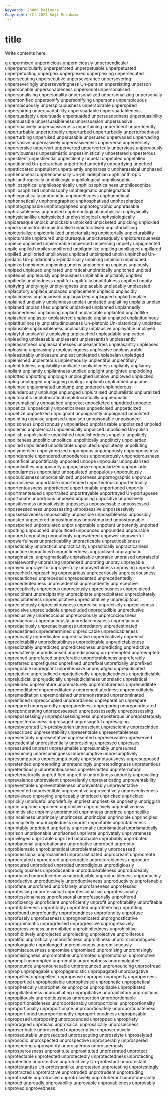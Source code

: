 ```yaml
---
Keywords: 26006 kojimura
Copyright: (C) 2024 Koji Murakami
---
```


# title

Write contents here.



g unpermixed unpernicious
unperniciously unperpendicular unperpendicularly unperpetrated unperpetuable unperpetuated unperpetuating unperplex unperplexed unperplexing
unpersecuted unpersecuting unpersecutive unperseverance unpersevering unperseveringly unperseveringness Un-persian unpersisting unperson
unpersonable unpersonableness unpersonal unpersonalised unpersonalising unpersonality unpersonalized unpersonalizing unpersonally unpersonified
unpersonify unpersonifying unpersons unperspicuous unperspicuously unperspicuousness unperspirable unperspired unperspiring unpersuadability
unpersuadable unpersuadableness unpersuadably unpersuade unpersuaded unpersuadedness unpersuasibility unpersuasible unpersuasibleness unpersuasion
unpersuasive unpersuasively unpersuasiveness unpertaining unpertinent unpertinently unperturbable unperturbably unperturbed unperturbedly
unperturbedness unperturbing unperuked unperusable unperused unpervaded unpervading unpervasive unpervasively unpervasiveness
unperverse unperversely unperversive unpervert unperverted unpervertedly unpervious unperviously unperviousness unpessimistic
unpessimistically unpestered unpesterous unpestilent unpestilential unpestilently unpetal unpetaled unpetalled unpetitioned
Un-petrarchan unpetrified unpetrify unpetrifying unpetted unpetticoated unpetulant unpetulantly unpharasaic unpharasaical
unphased unphenomenal unphenomenally Un-philadelphian unphilanthropic unphilanthropically unphilologic unphilological unphilosophic unphilosophical
unphilosophically unphilosophicalness unphilosophize unphilosophized unphilosophy unphlegmatic unphlegmatical unphlegmatically unphonetic unphoneticness
unphonnetical unphonnetically unphonographed unphosphatised unphosphatized unphotographable unphotographed unphotographic unphrasable unphrasableness
unphrased unphrenological unphysical unphysically unphysicianlike unphysicked unphysiological unphysiologically unpicaresque unpick
unpickable unpicked unpicketed unpicking unpickled unpicks unpictorial unpictorialise unpictorialised unpictorialising
unpictorialize unpictorialized unpictorializing unpictorially unpicturability unpicturable unpictured unpicturesque unpicturesquely unpicturesqueness
unpiece unpieced unpierceable unpierced unpiercing unpiety unpigmented unpile unpiled unpiles
unpilfered unpilgrimlike unpiling unpillaged unpillared unpilled unpilloried unpillowed unpiloted unpimpled
unpin unpinched Un-pindaric Un-pindarical Un-pindarically unpining unpinion unpinioned unpinked unpinned
unpinning unpins unpioneering unpious unpiously unpiped unpiqued unpirated unpiratical unpiratically
unpitched unpited unpiteous unpiteously unpiteousness unpitiable unpitiably unpitied unpitiedly unpitiedness
unpitiful unpitifully unpitifulness unpitted unpity unpitying unpityingly unpityingness unplacable unplacably
unplacated unplacatory unplace unplaced unplacement unplacid unplacidly unplacidness unplagiarised unplagiarized
unplagued unplaid unplain unplained unplainly unplainness unplait unplaited unplaiting unplaits
unplan unplaned unplanished unplank unplanked unplanned unplannedly unplannedness unplanning unplant
unplantable unplanted unplantlike unplashed unplaster unplastered unplastic unplat unplated unplatitudinous
unplatitudinously unplatitudinousness Un-platonic Un-platonically unplatted unplausible unplausibleness unplausibly unplausive unplayable
unplayed unplayful unplayfully unplaying unpleached unpleadable unpleaded unpleading unpleasable unpleasant
unpleasantish unpleasantly unpleasantness unpleasantnesses unpleasantries unpleasantry unpleased unpleasing unpleasingly unpleasingness
unpleasive unpleasurable unpleasurably unpleasure unpleat unpleated unplebeian unpledged unplenished unplenteous
unplenteously unplentiful unplentifully unplentifulness unpliability unpliable unpliableness unpliably unpliancy unpliant
unpliantly unpliantness unplied unplight unplighted unplodding unplotted unplotting unplough unploughed
unplow unplowed unplucked unplug unplugged unplugging unplugs unplumb unplumbed unplume
unplumed unplummeted unplump unplundered unplunderous unplunderously unplunge unplunged unpluralised unpluralistic
unpluralized unplutocratic unplutocratical unplutocratically unpneumatic unpneumatically unpoached unpocket unpocketed unpodded
unpoetic unpoetical unpoetically unpoeticalness unpoeticised unpoeticized unpoetize unpoetized unpoignant unpoignantly
unpoignard unpointed unpointing unpoise unpoised unpoison unpoisonable unpoisoned unpoisonous unpoisonously
unpolarised unpolarizable unpolarized unpoled unpolemic unpolemical unpolemically unpoliced unpolicied Un-polish
unpolish unpolishable unpolished unpolishedness unpolite unpolitely unpoliteness unpolitic unpolitical unpolitically
unpoliticly unpollarded unpolled unpollened unpollutable unpolluted unpollutedly unpolluting unpolymerised unpolymerized
unpompous unpompously unpompousness unponderable unpondered unponderous unponderously unponderousness unpontifical unpontifically
unpooled unpope unpopular unpopularised unpopularities unpopularity unpopularize unpopularized unpopularly unpopularness
unpopulate unpopulated unpopulous unpopulously unpopulousness unporcelainized unporness unpornographic unporous unporousness
unportable unportended unportentous unportentously unportentousness unporticoed unportionable unportioned unportly unportmanteaued
unportraited unportrayable unportrayed Un-portuguese unportunate unportuous unposed unposing unpositive unpositively
unpositiveness unpositivistic unpossess unpossessable unpossessed unpossessedness unpossessing unpossessive unpossessively unpossessiveness
unpossibility unpossible unpossibleness unpossibly unposted unpostered unposthumous unpostmarked unpostponable unpostponed
unpostulated unpot unpotable unpotent unpotently unpotted unpotting unpouched unpoulticed unpounced
unpounded unpourable unpoured unpouting unpoutingly unpowdered unpower unpowerful unpowerfulness unpracticability
unpracticable unpracticableness unpracticably unpractical unpracticality unpractically unpracticalness unpractice unpracticed unpracticedness
unpractised unpragmatic unpragmatical unpragmatically unpraisable unpraise unpraised unpraiseful unpraiseworthy unpraising
unpranked unprating unpray unprayable unprayed unprayerful unprayerfully unprayerfulness unpraying unpreach
unpreached unpreaching unprecarious unprecariously unprecariousness unprecautioned unpreceded unprecedented unprecedentedly unprecedentedness
unprecedential unprecedently unpreceptive unpreceptively unprecious unpreciously unpreciousness unprecipiced unprecipitant unprecipitantly
unprecipitate unprecipitated unprecipitately unprecipitateness unprecipitative unprecipitatively unprecipitous unprecipitously unprecipitousness unprecise
unprecisely unpreciseness unprecisive unprecludable unprecluded unprecludible unpreclusive unpreclusively unprecocious unprecociously
unprecociousness unpredaceous unpredaceously unpredaceousness unpredacious unpredaciously unpredaciousness unpredatory unpredestinated unpredestined
unpredetermined unpredicable unpredicableness unpredicably unpredicated unpredicative unpredicatively unpredict unpredictability unpredictabilness
unpredictable unpredictableness unpredictably unpredicted unpredictedness unpredicting unpredictive unpredictively unpredisposed unpredisposing
un-preempted unpreempted unpreened unprefaced unpreferable unpreferableness unpreferably unpreferred unprefigured unprefined
unprefixal unprefixally unprefixed unpregnable unpregnant unprehensive unprejudged unprejudicated unprejudice unprejudiced
unprejudicedly unprejudicedness unprejudiciable unprejudicial unprejudicially unprejudicialness unprelatic unprelatical unpreluded unpremature
unprematurely unprematureness unpremeditate unpremeditated unpremeditatedly unpremeditatedness unpremeditately unpremeditation unpremonished unpremonstrated
unprenominated unprenticed unpreoccupied unpreordained unpreparation unprepare unprepared unpreparedly unpreparedness unpreparing
unpreponderated unpreponderating unprepossessed unprepossessedly unprepossessing unprepossessingly unprepossessingness unpreposterous unpreposterously unpreposterousness
unpresaged unpresageful unpresaging unpresbyterated Un-presbyterian unprescient unpresciently unprescinded unprescribed unpresentability
unpresentable unpresentableness unpresentably unpresentative unpresented unpreservable unpreserved unpresidential unpresidentially unpresiding
unpressed unpresses unpressured unprest unpresumable unpresumably unpresumed unpresuming unpresumingness unpresumptive
unpresumptively unpresumptuous unpresumptuously unpresumptuousness unpresupposed unpretended unpretending unpretendingly unpretendingness unpretentious
unpretentiously unpretentiousness unpretermitted unpreternatural unpreternaturally unprettified unprettily unprettiness unpretty unprevailing
unprevalence unprevalent unprevalently unprevaricating unpreventability unpreventable unpreventableness unpreventably unpreventative unprevented
unpreventible unpreventive unpreventively unpreventiveness unpreviewed unpreying unpriceably unpriced unpricked unprickled
unprickly unprideful unpridefully unpriest unpriestlike unpriestly unpriggish unprim unprime unprimed
unprimitive unprimitively unprimitiveness unprimitivistic unprimly unprimmed unprimness unprince unprincelike unprinceliness
unprincely unprincess unprincipal unprinciple unprincipled unprincipledly unprincipledness unprint unprintable unprintableness
unprintably unprinted unpriority unprismatic unprismatical unprismatically unprison unprisonable unprisoned unprivate
unprivately unprivateness unprivileged unprizable unprized unprobable unprobably unprobated unprobational unprobationary
unprobative unprobed unprobity unproblematic unproblematical unproblematically unprocessed unprocessional unproclaimed unprocrastinated
unprocreant unprocreate unprocreated unproctored unprocurable unprocurableness unprocure unprocured unprodded unproded
unprodigious unprodigiously unprodigiousness unproduceable unproduceableness unproduceably unproduced unproducedness unproducible unproducibleness
unproducibly unproductive unproductively unproductiveness unproductivity unprofanable unprofane unprofaned unprofanely unprofaneness
unprofessed unprofessing unprofessional unprofessionalism unprofessionally unprofessionalness unprofessorial unprofessorially unproffered unproficiency
unproficient unproficiently unprofit unprofitability unprofitable unprofitableness unprofitably unprofited unprofiteering unprofiting
unprofound unprofoundly unprofoundness unprofundity unprofuse unprofusely unprofuseness unprognosticated unprognosticative unprogrammatic
unprogressed unprogressive unprogressively unprogressiveness unprohibited unprohibitedness unprohibitive unprohibitively unprojected unprojecting
unprojective unproliferous unprolific unprolifically unprolificness unprolifiness unprolix unprologued unprolongable unprolonged
unpromiscuous unpromiscuously unpromiscuousness unpromise unpromised unpromising unpromisingly unpromisingness unpromotable unpromoted
unpromotional unpromotive unprompt unprompted unpromptly unpromptness unpromulgated unpronounce unpronounceable unpronounced
unpronouncing unproofread unprop unpropagable unpropagandistic unpropagated unpropagative unpropelled unpropellent unpropense
unproper unproperly unproperness unpropertied unprophesiable unprophesied unprophetic unprophetical unprophetically unprophetlike
unpropice unpropitiable unpropitiated unpropitiatedness unpropitiating unpropitiative unpropitiatory unpropitious unpropitiously unpropitiousness
unproportion unproportionable unproportionableness unproportionably unproportional unproportionality unproportionally unproportionate unproportionately unproportionateness
unproportioned unproportionedly unproportionedness unproposable unproposed unproposing unpropounded unpropped unpropriety unprorogued
unprosaic unprosaical unprosaically unprosaicness unproscribable unproscribed unproscriptive unproscriptively unprosecutable unprosecuted
unprosecuting unproselyte unproselyted unprosodic unprospected unprospective unprosperably unprospered unprospering unprosperity
unprosperous unprosperously unprosperousness unprostitute unprostituted unprostrated unprotect unprotectable unprotected unprotectedly
unprotectedness unprotecting unprotection unprotective unprotectively Un-protestant unprotestant unprotestantize Un-protestantlike unprotested
unprotesting unprotestingly unprotracted unprotractive unprotruded unprotrudent unprotruding unprotrusible unprotrusive unprotrusively
unprotuberant unprotuberantly unproud unproudly unprovability unprovable unprovableness unprovably unproved unprovedness
